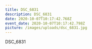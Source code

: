 ```yaml
---
title: DSC_6831
description: DSC_6831
date: 2020-10-07T10:17:42.768Z
event_date: 2020-10-07T10:17:42.798Z
picture: /images/uploads/dsc_6831.jpg
---
```

DSC_6831